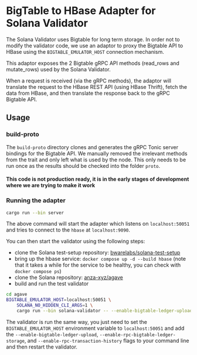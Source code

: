 # BigTable to HBase Adapter for Solana Validator

The Solana Validator uses Bigtable for long term storage. In order not to modify the validator 
code, we use an adaptor to proxy the Bigtable API to HBase using the ```BIGTABLE_EMULATOR_HOST``` 
connection mechanism.

This adaptor exposes the 2 Bigtable gRPC API methods (read_rows and mutate_rows)
used by the Solana Validator.

When a request is received (via the gRPC methods), the adaptor will translate the request to the HBase REST API (using HBase Thrift), fetch
the data from HBase, and then translate the response back to the gRPC Bigtable API.

## Usage

### build-proto

The `build-proto` directory clones and generates the gRPC Tonic server bindings for the
Bigtable API. We manually removed the irrelevant methods from the trait and only left
what is used by the node. This only needs to be run once as the results should be checked
into the folder `proto`.

#### This code is not production ready, it is in the early stages of development where we are trying to make it work

### Running the adapter

```sh
cargo run --bin server
```

The above command will start the adapter which listens on `localhost:50051` and tries to connect
to the `hbase` at `localhost:9090`.

You can then start the validator using the following steps:  
- clone the Solana test-setup repository: [bwarelabs/solana-test-setup](https://github.com/bwarelabs/solana-test-setup)
- bring up the hbase service: `docker compose up -d --build hbase` (note that it takes a while
        for the service to be healthy, you can check with `docker compose ps`)
- clone the Solana repository: [anza-xyz/agave](https://github.com/anza-xyz/agave)
- build and run the test validator
```sh
cd agave
BIGTABLE_EMULATOR_HOST=localhost:50051 \
    SOLANA_NO_HIDDEN_CLI_ARGS=1 \
    cargo run --bin solana-validator -- --enable-bigtable-ledger-upload --enable-rpc-bigtable-ledger-storage
```

The validator is run the same way, you just need to set the `BIGTABLE_EMULATOR_HOST` environment variable
to `localhost:50051` and add the `--enable-bigtable-ledger-upload`, `--enable-rpc-bigtable-ledger-storage`,
   and `--enable-rpc-transaction-history` flags to your command line and then restart the validator.
